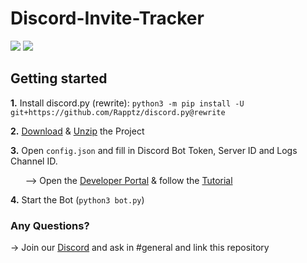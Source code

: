 # Discord-Invite-Tracker

<a href="https://discord.gg/Vf4zCYn"><img src="https://discordapp.com/api/guilds/448554629282922527/embed.png"/></a>
<a href="https://github.com/GregTCLTK/Discord-Invite-Tracker/fork"><img src="https://img.shields.io/badge/PRs-welcome-brightgreen.svg?style=flat-square" /></a>
## Getting started
**1.** Install discord.py (rewrite): `python3 -m pip install -U git+https://github.com/Rapptz/discord.py@rewrite`

**2.** [Download](https://github.com/GregTCLTK/Discord-Invite-Tracker/archive/master.zip) & [Unzip](https://www.7-zip.org) the Project

**3.** Open `config.json` and fill in Discord Bot Token, Server ID and Logs Channel ID.

       --> Open the [Developer Portal](https://discord.com/developers/applications/me/create) & follow the [Tutorial](https://i.imgur.com/vR4C6Mh.gif)
       
**4.** Start the Bot (`python3 bot.py`)

### Any Questions?
-> Join our [Discord](https://discord.gg/Vf4zCYn) and ask in #general and link this repository
